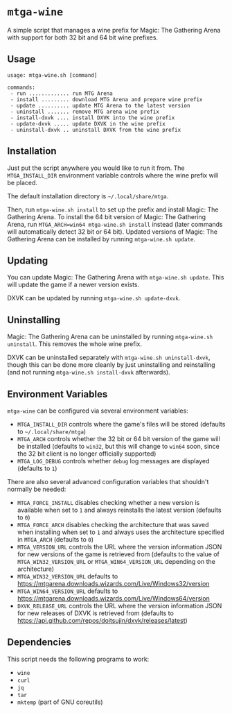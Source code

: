 # `mtga-wine`

A simple script that manages a wine prefix for Magic: The Gathering Arena with
support for both 32 bit and 64 bit wine prefixes.

## Usage

```
usage: mtga-wine.sh [command]

commands:
 - run ............. run MTG Arena
 - install ......... download MTG Arena and prepare wine prefix
 - update .......... update MTG Arena to the latest version
 - uninstall ....... remove MTG arena wine prefix
 - install-dxvk .... install DXVK into the wine prefix
 - update-dxvk ..... update DXVK in the wine prefix
 - uninstall-dxvk .. uninstall DXVK from the wine prefix
```

## Installation

Just put the script anywhere you would like to run it from. The
`MTGA_INSTALL_DIR` environment variable controls where the wine prefix will be
placed.

The default installation directory is `~/.local/share/mtga`.

Then, run `mtga-wine.sh install` to set up the prefix and install Magic: The
Gathering Arena. To install the 64 bit version of Magic: The Gathering Arena,
run `MTGA_ARCH=win64 mtga-wine.sh install` instead (later commands will
automatically detect 32 bit or 64 bit). Updated versions of Magic:
The Gathering Arena can be installed by running `mtga-wine.sh update`.

## Updating

You can update Magic: The Gathering Arena with `mtga-wine.sh update`. This will
update the game if a newer version exists.

DXVK can be updated by running `mtga-wine.sh update-dxvk`.

## Uninstalling

Magic: The Gathering Arena can be uninstalled by running
`mtga-wine.sh uninstall`. This removes the whole wine prefix.

DXVK can be uninstalled separately with `mtga-wine.sh uninstall-dxvk`, though
this can be done more cleanly by just uninstalling and reinstalling (and not
running `mtga-wine.sh install-dxvk` afterwards).

## Environment Variables

`mtga-wine` can be configured via several environment variables:

- `MTGA_INSTALL_DIR` controls where the game's files will be stored (defaults to
  `~/.local/share/mtga`)
- `MTGA_ARCH` controls whether the 32 bit or 64 bit version of the game will be
  installed (defaults to `win32`, but this will change to `win64` soon, since
  the 32 bit client is no longer officially supported)
- `MTGA_LOG_DEBUG` controls whether `debug` log messages are displayed (defaults
  to `1`)

There are also several advanced configuration variables that shouldn't normally
be needed:

- `MTGA_FORCE_INSTALL` disables checking whether a new version is available when
  set to `1` and always reinstalls the latest version (defaults to `0`)
- `MTGA_FORCE_ARCH` disables checking the architecture that was saved when
  installing when set to `1` and always uses the architecture specified in
  `MTGA_ARCH` (defaults to `0`)
- `MTGA_VERSION_URL` controls the URL where the version information JSON for new
  versions of the game is retrieved from (defaults to the value of
  `MTGA_WIN32_VERSION_URL` or `MTGA_WIN64_VERSION_URL` depending on the
  architecture)
- `MTGA_WIN32_VERSION_URL` defaults to
  https://mtgarena.downloads.wizards.com/Live/Windows32/version
- `MTGA_WIN64_VERSION_URL` defaults to
  https://mtgarena.downloads.wizards.com/Live/Windows64/version
- `DXVK_RELEASE_URL` controls the URL where the version information JSON for new
  releases of DXVK is retrieved from (defaults to
  https://api.github.com/repos/doitsujin/dxvk/releases/latest)

## Dependencies

This script needs the following programs to work:

- `wine`
- `curl`
- `jq`
- `tar`
- `mktemp` (part of GNU coreutils)
